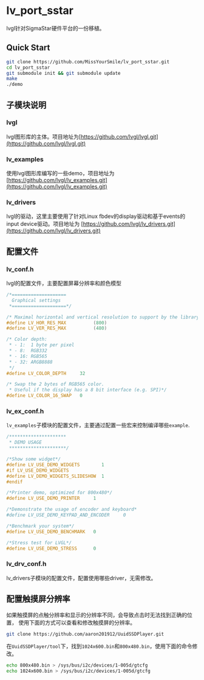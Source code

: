# lv_port_sstar
lvgl针对SigmaStar硬件平台的一份移植。

## Quick Start

```sh
git clone https://github.com/MissYourSmile/lv_port_sstar.git
cd lv_port_sstar
git submodule init && git submodule update
make
./demo
```

## 子模块说明

### lvgl
lvgl图形库的主体。项目地址为[https://github.com/lvgl/lvgl.git](https://github.com/lvgl/lvgl.git)

### lv_examples
使用lvgl图形库编写的一些demo，项目地址为[https://github.com/lvgl/lv_examples.git](https://github.com/lvgl/lv_examples.git)

### lv_drivers
lvgl的驱动，这里主要使用了针对Linux fbdev的display驱动和基于events的input device驱动。项目地址为
[https://github.com/lvgl/lv_drivers.git](https://github.com/lvgl/lv_drivers.git)

## 配置文件

### lv_conf.h
lvgl的配置文件，主要配置屏幕分辨率和颜色模型
```h
/*====================
  Graphical settings
 *====================*/

/* Maximal horizontal and vertical resolution to support by the library.*/
#define LV_HOR_RES_MAX          (800)
#define LV_VER_RES_MAX          (480)

/* Color depth:
 * - 1:  1 byte per pixel
 * - 8:  RGB332
 * - 16: RGB565
 * - 32: ARGB8888
 */
#define LV_COLOR_DEPTH     32

/* Swap the 2 bytes of RGB565 color.
 * Useful if the display has a 8 bit interface (e.g. SPI)*/
#define LV_COLOR_16_SWAP   0
```

### lv_ex_conf.h
`lv_examples`子模块的配置文件，主要通过配置一些宏来控制编译哪些`example`.

```h
/*********************
 * DEMO USAGE
 *********************/

/*Show some widget*/
#define LV_USE_DEMO_WIDGETS        1
#if LV_USE_DEMO_WIDGETS
#define LV_DEMO_WIDGETS_SLIDESHOW  1
#endif

/*Printer demo, optimized for 800x480*/
#define LV_USE_DEMO_PRINTER     1

/*Demonstrate the usage of encoder and keyboard*
#define LV_USE_DEMO_KEYPAD_AND_ENCODER     0

/*Benchmark your system*/
#define LV_USE_DEMO_BENCHMARK   0

/*Stress test for LVGL*/
#define LV_USE_DEMO_STRESS      0
```

### lv_drv_conf.h
lv_drivers子模块的配置文件，配置使用哪些driver，无需修改。

## 配置触摸屏分辨率
如果触摸屏的点触分辨率和显示的分辨率不同，会导致点击时无法找到正确的位置，
使用下面的方式可以查看和修改触摸屏的分辨率。

```sh
git clone https://github.com/aaron201912/UuidSSDPlayer.git
```

在`UuidSSDPlayer/tool`下，找到`1024x600.bin`和`800x480.bin`，使用下面的命令修改。

```sh
echo 800x480.bin > /sys/bus/i2c/devices/1-005d/gtcfg
echo 1024x600.bin > /sys/bus/i2c/devices/1-005d/gtcfg
```
